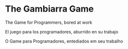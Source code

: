 # The Gambiarra Game


The Game for Programmers, bored at work

El juego para los programadores, aburrido en su trabajo

O Game para Programadores, entediados em seu trabalho
